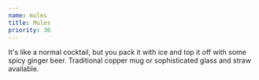 ```yaml
---
name: mules
title: Mules
priority: 30
---
```


It's like a normal cocktail, but you pack it with ice and top it off with some spicy ginger beer.  Traditional copper mug or sophisticated glass and straw available.
